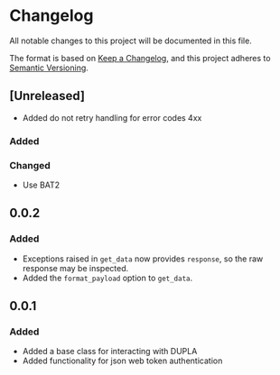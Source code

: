 # Changelog

All notable changes to this project will be documented in this file.

The format is based on [Keep a Changelog](https://keepachangelog.com/en/1.0.0/),
and this project adheres to [Semantic Versioning](https://semver.org/spec/v2.0.0.html).

## [Unreleased]
- Added do not retry handling for error codes 4xx

### Added
### Changed
 - Use BAT2

## 0.0.2
### Added
- Exceptions raised in `get_data` now provides `response`, so the raw
  response may be inspected.
- Added the `format_payload` option to `get_data`.
## 0.0.1

### Added
- Added a base class for interacting with DUPLA
- Added functionality for json web token authentication
